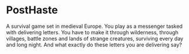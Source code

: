 # PostHaste
A survival game set in medieval Europe. You play as a messenger tasked with delivering letters. You have to make it through wilderness, through villages, battle zones and lands of strange creatures, surviving every day and long night. And what exactly do these letters you are delivering say?
